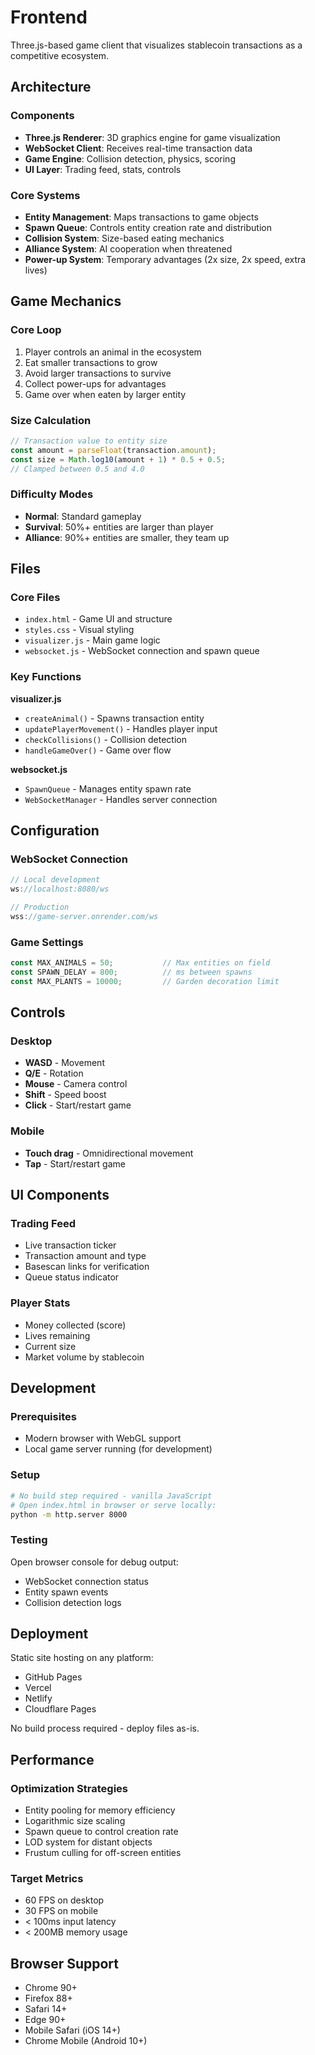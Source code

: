 # Frontend

Three.js-based game client that visualizes stablecoin transactions as a competitive ecosystem.

## Architecture

### Components

- **Three.js Renderer**: 3D graphics engine for game visualization
- **WebSocket Client**: Receives real-time transaction data
- **Game Engine**: Collision detection, physics, scoring
- **UI Layer**: Trading feed, stats, controls

### Core Systems

- **Entity Management**: Maps transactions to game objects
- **Spawn Queue**: Controls entity creation rate and distribution
- **Collision System**: Size-based eating mechanics
- **Alliance System**: AI cooperation when threatened
- **Power-up System**: Temporary advantages (2x size, 2x speed, extra lives)

## Game Mechanics

### Core Loop

1. Player controls an animal in the ecosystem
2. Eat smaller transactions to grow
3. Avoid larger transactions to survive
4. Collect power-ups for advantages
5. Game over when eaten by larger entity

### Size Calculation

```javascript
// Transaction value to entity size
const amount = parseFloat(transaction.amount);
const size = Math.log10(amount + 1) * 0.5 + 0.5;
// Clamped between 0.5 and 4.0
```

### Difficulty Modes

- **Normal**: Standard gameplay
- **Survival**: 50%+ entities are larger than player
- **Alliance**: 90%+ entities are smaller, they team up

## Files

### Core Files

- `index.html` - Game UI and structure
- `styles.css` - Visual styling
- `visualizer.js` - Main game logic
- `websocket.js` - WebSocket connection and spawn queue

### Key Functions

**visualizer.js**
- `createAnimal()` - Spawns transaction entity
- `updatePlayerMovement()` - Handles player input
- `checkCollisions()` - Collision detection
- `handleGameOver()` - Game over flow

**websocket.js**
- `SpawnQueue` - Manages entity spawn rate
- `WebSocketManager` - Handles server connection

## Configuration

### WebSocket Connection

```javascript
// Local development
ws://localhost:8080/ws

// Production
wss://game-server.onrender.com/ws
```

### Game Settings

```javascript
const MAX_ANIMALS = 50;           // Max entities on field
const SPAWN_DELAY = 800;          // ms between spawns
const MAX_PLANTS = 10000;         // Garden decoration limit
```

## Controls

### Desktop

- **WASD** - Movement
- **Q/E** - Rotation
- **Mouse** - Camera control
- **Shift** - Speed boost
- **Click** - Start/restart game

### Mobile

- **Touch drag** - Omnidirectional movement
- **Tap** - Start/restart game

## UI Components

### Trading Feed

- Live transaction ticker
- Transaction amount and type
- Basescan links for verification
- Queue status indicator

### Player Stats

- Money collected (score)
- Lives remaining
- Current size
- Market volume by stablecoin

## Development

### Prerequisites

- Modern browser with WebGL support
- Local game server running (for development)

### Setup

```bash
# No build step required - vanilla JavaScript
# Open index.html in browser or serve locally:
python -m http.server 8000
```

### Testing

Open browser console for debug output:
- WebSocket connection status
- Entity spawn events
- Collision detection logs

## Deployment

Static site hosting on any platform:
- GitHub Pages
- Vercel
- Netlify
- Cloudflare Pages

No build process required - deploy files as-is.

## Performance

### Optimization Strategies

- Entity pooling for memory efficiency
- Logarithmic size scaling
- Spawn queue to control creation rate
- LOD system for distant objects
- Frustum culling for off-screen entities

### Target Metrics

- 60 FPS on desktop
- 30 FPS on mobile
- < 100ms input latency
- < 200MB memory usage

## Browser Support

- Chrome 90+
- Firefox 88+
- Safari 14+
- Edge 90+
- Mobile Safari (iOS 14+)
- Chrome Mobile (Android 10+)